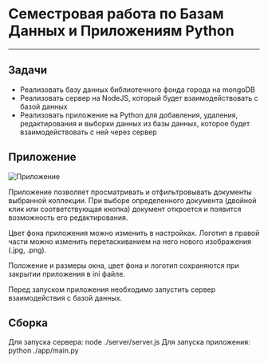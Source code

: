 # Семестровая работа по Базам Данных и Приложениям Python
____

## Задачи
- Реализовать базу данных библиотечного фонда города на mongoDB
- Реализовать сервер на NodeJS, который будет взаимодействовать с базой данных
- Реализовать приложение на Python для добавления, удаления, редактирования и выборки данных из базы данных, которое будет взаимодействовать с ней через сервер

## Приложение
![Приложение](https://i.ibb.co/D1DBpXR/2021-12-27-174606.png)

Приложение позволяет просматривать и отфильтровывать документы выбранной коллекции. При выборе определенного документа (двойной клик или соответствующая кнопка) 
документ откроется и появится возможность его редактирования.

Цвет фона приложения можно изменить в настройках. Логотип в правой части можно изменить перетаскиванием на него нового изображения (.jpg, .png).

Положение и размеры окна, цвет фона и логотип сохраняются при закрытии приложения в ini файле.

Перед запуском приложения необходимо запустить сервер взаимодействия с базой данных.

## Сборка
Для запуска сервера: node ./server/server.js
Для запуска приложения: python ./app/main.py
